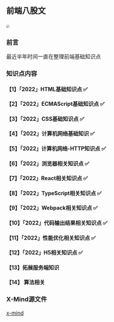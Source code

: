 ## 前端八股文

​                        <img src="https://tva1.sinaimg.cn/large/e6c9d24ely1h0iou51dstj21070kead8.jpg" style="zoom: 50%;" />

### 前言 
最近半年时间一直在整理前端基础知识点

### 知识点内容

#### 【1】「2022」HTML基础知识点 ✅

#### 【2】「2022」ECMAScript基础知识点 ✅

#### 【3】「2022」CSS基础知识点 ✅

#### 【4】「2022」计算机网络基础知识 ✅

#### 【5】「2022」计算机网络-HTTP知识点 ✅

#### 【6】「2022」浏览器相关知识点 ✅

#### 【7】「2022」React相关知识点 ✅

#### 【8】「2022」TypeScript相关知识点 ✅

#### 【9】「2022」Webpack相关知识点 ✅

#### 【10】「2022」代码输出结果相关知识点 ✅

#### 【11】「2022」性能优化相关知识点 ✅

#### 【12】「2022」H5相关知识点 ✅

#### 【13】拓展服务端知识

#### 【14】 算法相关

### X-Mind源文件


[x-mind](https://github.com/zaoren/FE-eight-part-essay/tree/main/x-mind)